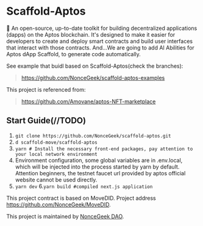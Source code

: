 # Scaffold-Aptos

 🧪 An open-source, up-to-date toolkit for building decentralized applications (dapps) on the Aptos blockchain. It's designed to make it easier for developers to create and deploy smart contracts and build user interfaces that interact with those contracts. And...We are going to add AI Abilities for Aptos dApp Scaffold, to generate code automatically.

See example that buidl based on Scaffold-Aptos(check the branches):

> https://github.com/NonceGeek/scaffold-aptos-examples

This project is referenced from:

> https://github.com/Amovane/aptos-NFT-marketplace

## Start Guide(//TODO)

1. `git clone https://github.com/NonceGeek/scaffold-aptos.git`
2. `d scaffold-move/scaffold-aptos`
3. `yarn # Install the necessary front-end packages, pay attention to your local network environment`
4. Environment configuration, some global variables are in .env.local, which will be injected into the process started by yarn by default. Attention beginners, the testnet faucet url provided by aptos official website cannot be used directly.
5. `yarn dev`
6.`yarn build #compiled next.js application`

This project contract is based on MoveDID. Project address <https://github.com/NonceGeek/MoveDID>.

This project is maintained by [NonceGeek DAO](https://noncegeek.com/#/).

